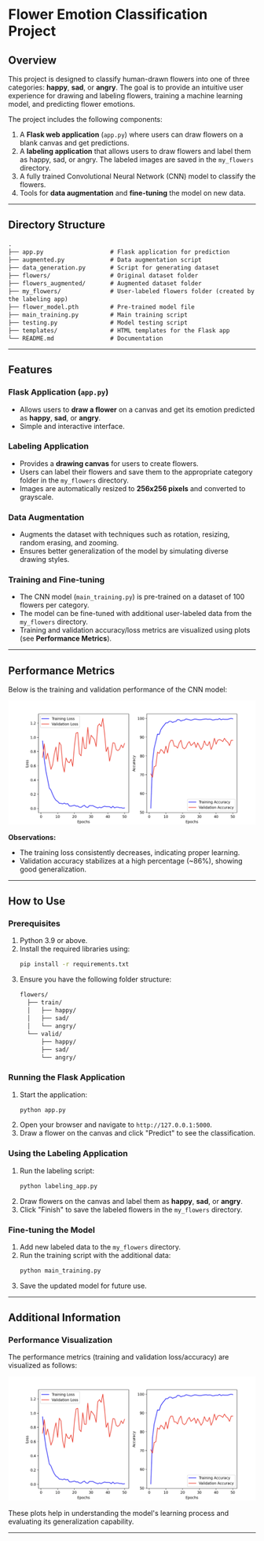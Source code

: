 # Flower Emotion Classification Project

## Overview

This project is designed to classify human-drawn flowers into one of three categories: **happy**, **sad**, or **angry**. The goal is to provide an intuitive user experience for drawing and labeling flowers, training a machine learning model, and predicting flower emotions.

The project includes the following components:
1. A **Flask web application** (`app.py`) where users can draw flowers on a blank canvas and get predictions.
2. A **labeling application** that allows users to draw flowers and label them as happy, sad, or angry. The labeled images are saved in the `my_flowers` directory.
3. A fully trained Convolutional Neural Network (CNN) model to classify the flowers.
4. Tools for **data augmentation** and **fine-tuning** the model on new data.

---

## Directory Structure

```
.
├── app.py                   # Flask application for prediction
├── augmented.py             # Data augmentation script
├── data_generation.py       # Script for generating dataset
├── flowers/                 # Original dataset folder
├── flowers_augmented/       # Augmented dataset folder
├── my_flowers/              # User-labeled flowers folder (created by the labeling app)
├── flower_model.pth         # Pre-trained model file
├── main_training.py         # Main training script
├── testing.py               # Model testing script
├── templates/               # HTML templates for the Flask app
└── README.md                # Documentation
```

---

## Features

### Flask Application (`app.py`)
- Allows users to **draw a flower** on a canvas and get its emotion predicted as **happy**, **sad**, or **angry**.
- Simple and interactive interface.

### Labeling Application
- Provides a **drawing canvas** for users to create flowers.
- Users can label their flowers and save them to the appropriate category folder in the `my_flowers` directory.
- Images are automatically resized to **256x256 pixels** and converted to grayscale.

### Data Augmentation
- Augments the dataset with techniques such as rotation, resizing, random erasing, and zooming.
- Ensures better generalization of the model by simulating diverse drawing styles.

### Training and Fine-tuning
- The CNN model (`main_training.py`) is pre-trained on a dataset of 100 flowers per category.
- The model can be fine-tuned with additional user-labeled data from the `my_flowers` directory.
- Training and validation accuracy/loss metrics are visualized using plots (see **Performance Metrics**).

---

## Performance Metrics

Below is the training and validation performance of the CNN model:

![Performance Metrics](performance.png)

**Observations:**
- The training loss consistently decreases, indicating proper learning.
- Validation accuracy stabilizes at a high percentage (~86%), showing good generalization.

---

## How to Use

### Prerequisites
1. Python 3.9 or above.
2. Install the required libraries using:
   ```bash
   pip install -r requirements.txt
   ```
3. Ensure you have the following folder structure:
   ```
   flowers/
     ├── train/
     │   ├── happy/
     │   ├── sad/
     │   └── angry/
     └── valid/
         ├── happy/
         ├── sad/
         └── angry/
   ```

### Running the Flask Application
1. Start the application:
   ```bash
   python app.py
   ```
2. Open your browser and navigate to `http://127.0.0.1:5000`.
3. Draw a flower on the canvas and click "Predict" to see the classification.

### Using the Labeling Application
1. Run the labeling script:
   ```bash
   python labeling_app.py
   ```
2. Draw flowers on the canvas and label them as **happy**, **sad**, or **angry**.
3. Click "Finish" to save the labeled flowers in the `my_flowers` directory.

### Fine-tuning the Model
1. Add new labeled data to the `my_flowers` directory.
2. Run the training script with the additional data:
   ```bash
   python main_training.py
   ```
3. Save the updated model for future use.

---

## Additional Information

### Performance Visualization
The performance metrics (training and validation loss/accuracy) are visualized as follows:

![Performance Metrics](performance.png)

These plots help in understanding the model's learning process and evaluating its generalization capability.

---





